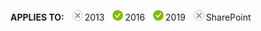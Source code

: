 <Token>**APPLIES TO:** ![no](../media/no.png)2013 ![yes](../media/yes.png)2016 ![yes](../media/yes.png)2019 ![no](../media/no.png)SharePoint</Token>
